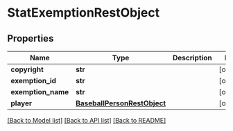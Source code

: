# StatExemptionRestObject

## Properties
Name | Type | Description | Notes
------------ | ------------- | ------------- | -------------
**copyright** | **str** |  | [optional] 
**exemption_id** | **str** |  | [optional] 
**exemption_name** | **str** |  | [optional] 
**player** | [**BaseballPersonRestObject**](BaseballPersonRestObject.md) |  | [optional] 

[[Back to Model list]](../README.md#documentation-for-models) [[Back to API list]](../README.md#documentation-for-api-endpoints) [[Back to README]](../README.md)

